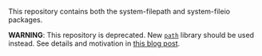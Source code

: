 This repository contains both the system-filepath and system-fileio packages.

**WARNING**: This repository is deprecated. New [`path`](https://www.stackage.org/lts-8.15/package/path) library should be used instead. See details and motivation in [this blog post](http://www.yesodweb.com/blog/2015/05/deprecating-system-filepath).
